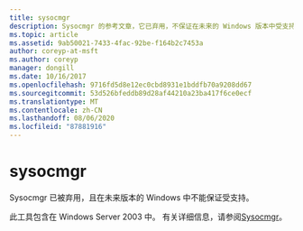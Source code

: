 ```yaml
---
title: sysocmgr
description: Sysocmgr 的参考文章，它已弃用，不保证在未来的 Windows 版本中受支持。
ms.topic: article
ms.assetid: 9ab50021-7433-4fac-92be-f164b2c7453a
author: coreyp-at-msft
ms.author: coreyp
manager: dongill
ms.date: 10/16/2017
ms.openlocfilehash: 9716fd5d8e12ec0cbd8931e1bddfb70a9208dd67
ms.sourcegitcommit: 53d526bfeddb89d28af44210a23ba417f6ce0ecf
ms.translationtype: MT
ms.contentlocale: zh-CN
ms.lasthandoff: 08/06/2020
ms.locfileid: "87881916"
---
```

# <a name="sysocmgr"></a>sysocmgr

Sysocmgr 已被弃用，且在未来版本的 Windows 中不能保证受支持。

此工具包含在 Windows Server 2003 中。 有关详细信息，请参阅[Sysocmgr](/previous-versions/orphan-topics/ws.10/cc773290(v=ws.10))。
